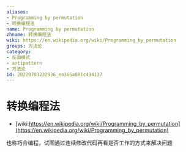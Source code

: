 ```yaml
---
aliases:
- Programming by permutation
- 转换编程法
name: Programming by permutation
zhname: 转换编程法
wiki: https://en.wikipedia.org/wiki/Programming_by_permutation
groups: 方法论
category:
- 反面模式
- antipattern
- 方法论
id: 20220703232936_ea365a881c494137
---
```


# 转换编程法

* [wiki:https://en.wikipedia.org/wiki/Programming_by_permutation](https://en.wikipedia.org/wiki/Programming_by_permutation)

也称巧合编程，试图通过连续修改代码再看是否工作的方式来解决问题
